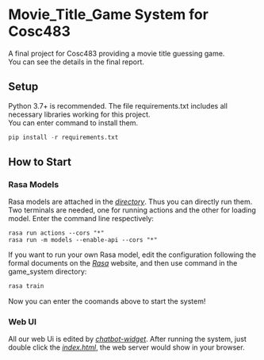 # Movie_Title_Game System for Cosc483
A final project for Cosc483 providing a movie title guessing game.<br>
You can see the details in the final report.

## Setup
Python 3.7+ is recommended. The file requirements.txt includes all necessary libraries working for this project.<br>
You can enter command to install them.
```python
pip install -r requirements.txt
```

## How to Start
### Rasa Models
Rasa models are attached in the [*directory*](https://github.com/georgetown-dialogue-systems-2022/Movie_Title_Game-Rasa/tree/main/src/game_system/models). Thus you can directly run them. Two terminals are needed, one for running actions and the other for loading model. Enter the command line respectively:
```
rasa run actions --cors "*"
rasa run -m models --enable-api --cors "*"
```
If you want to run your own Rasa model, edit the configuration following the formal documents on the [*Rasa*](https://rasa.com/docs/rasa/) website, and then use command in the game_system directory:
```python
rasa train
```
Now you can enter the coomands above to start the system!

### Web UI
All our web Ui is edited by [*chatbot-widget*](https://github.com/JiteshGaikwad/Chatbot-Widget). After running the system, just double click the [*index.html*](https://github.com/georgetown-dialogue-systems-2022/Movie_Title_Game-Rasa/blob/main/src/game_system/index.html), the web server would show in your browser.

